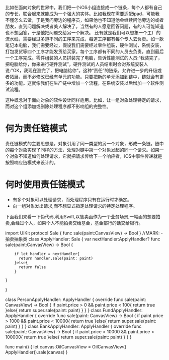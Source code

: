 
比如在面向对象的世界中，我们把一个iOS小组连接成一个链条，每个人都有自己的专长，联合起来就能成为一个强大的实体。比如我现在需要适配ipad，可能我不懂怎么去做，于是我问旁边的程序员，如果他也不知道他会继续问他旁边的或者朋友，直到问题解决或者美人解决了。当然有的人愿意回答问题，有的人可能知道也不想回答，于是他把问题交给另一个解决。
还有就是我们可以想象一个工厂的流水线，需要经过多道不同的工序来完成，每道工序都有每个专人去负责。如一款笔记本电脑，我们需要经过，假设我们需要经过零件组装，硬件测试，系统安装，打包发货等四个工序才能发货给买家。每个工序都有不同的人员去负责，直到最后一个工序完成。零件组装的人员拼装完了电脑，告诉性能测试的人员:“我装完了，把电脑给你，你来进行硬件测试”，硬件测试的人员结束时会对系统安装人说:"OK，我现在测完了，把电脑给你"。这种“责任”的链条，允许进一步的升级或者拓展，而不必修改已经有单元的功能。只要把新的单元添加到链中，链就会有更多的功能。这就像我们在生产链中增加一个流程，在系统安装以后增加一个软件测试流程。

这种概念对于面向对象的软件设计同样适用。比如，让一组对象处理特定的请求，而对这个组添加或删除处理程序都不影响组的完整性。

# 何为责任链模式
  责任链模式的主要思想是，对象引用了同一类型的另一个对象，形成一条链。链中的每个对象实现了同样的方法，处理对链中第一个对象发起的同一个请求。如果一个对象不知道如何处理请求，它就把请求传给下一个响应者，iOS中事件传递就是按照响应链模式来设计的。
# 何时使用责任链模式
* 有多个对象可以处理请求，而处理程序只有在运行时才确定。
* 向一组对象发出请求,而不想显式指定处理请求的特定处理程序。	

下面我们来看一下伪代码,利用Swift,以售卖画作为一个业务场景,一幅画的想要拍卖,会经过个人，如果个人不能拍卖交给基金，基金部行的话交给银行。

import UIKit
protocol Sale {
     func sale(paint:CanvasView) -> Bool
}
//MARK: - 拍卖抽象类
class ApplyHandler: Sale {
    var nextHandler:ApplyHandler?
    func sale(paint:CanvasView) -> Bool {

        if let handler = nextHandler{
          return handler.sale(paint: paint)
        }else{
          return false
        }
        
    }
}

class PersonApplyHandler: ApplyHandler {
    override func sale(paint: CanvasView) -> Bool {
        if  paint.price > 0  && paint.price < 100{
            return true
        }else{
            return super.sale(paint: paint)
        }
    }
}
class FundApplyHandler: ApplyHandler {
    override func sale(paint: CanvasView) -> Bool {
        if  paint.price > 1000  && paint.price < 10000{
            return true
        }else{
            return super.sale(paint: paint)
        }
    }
}
class BankApplyHandler: ApplyHandler {
    override func sale(paint: CanvasView) -> Bool {
        if  paint.price > 10000  && paint.price < 100000{
            return true
        }else{
            return super.sale(paint: paint)
        }
    }
}

func main() {
    let canvas:OilCanvasView =  OilCanvasView()
    ApplyHandler().sale(canvas)
}
